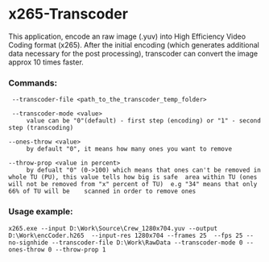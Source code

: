# x265-Transcoder

This application, encode an raw image (.yuv) into High Efficiency Video Coding format (x265). After the initial encoding (which generates additional data necessary for the post processing), transcoder can convert the image approx 10 times faster.

### Commands:

     --transcoder-file <path_to_the_transcoder_temp_folder>
     
     --transcoder-mode <value>
         value can be "0"(default) - first step (encoding) or "1" - second step (transcoding)
         
    --ones-throw <value>
         by default "0", it means how many ones you want to remove
         
    --throw-prop <value in percent>
         by defualt "0" (0->100) which means that ones can't be removed in whole TU (PU), this value tells how big is safe  area within TU (ones will not be removed from "x" percent of TU)  e.g "34" means that only 66% of TU will be    scanned in order to remove ones 


### Usage example:
    x265.exe --input D:\Work\Source\Crew_1280x704.yuv --output D:\Work\encCoder.h265  --input-res 1280x704 --frames 25  --fps 25 --no-signhide --transcoder-file D:\Work\RawData --transcoder-mode 0 --ones-throw 0 --throw-prop 1